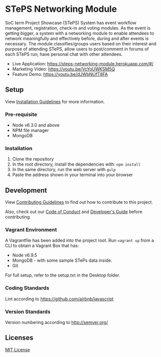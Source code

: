 # STePS Networking Module
SoC term Project Showcase (STePS) System has event workflow management, registration, check-in and voting modules. As the event is getting bigger, a system with a networking module to enable attendees to network meaningfully and effectively before, during and after events is necessary. The module classifies/groups users based on their interest and purpose of attending STePS, allow users to post/comment in forums of each STePS run, have personal chat with other attendees.

* Live Application: https://steps-networking-module.herokuapp.com/#/
* Marketing Video: https://youtu.be/VcYoUWKSM5Q
* Feature Demo: https://youtu.be/dJWbNUfT8FA

## Setup
View [Installation Guidelines](./INSTALL.md) for more information.

### Pre-requisite
* Node v6.3.0 and above
* NPM file manager
* MongoDB

### Installation
1. Clone the repository
2. In the root directory, install the dependencies with: `npm install`
3. In the same directory, run the web server with `gulp`
4. Paste the address shown in your terminal into your browser

## Development
View [Contributing Guidelines](./CONTRIBUTING.md) to find out how to contribute to this project.

Also, check out our [Code of Conduct](./CODE_OF_CONDUCT.md) and [Developer's Guide](./documentation/DevGuide.pdf)  before contributing.

### Vagrant Environment
A Vagrantfile has been added into the project root. Run ```vagrant up``` from a CLI to obtain a Vagrant Box that has:
* Node v6.9.5
* MongoDB - with some sample STePs data inside.
* Git

For full setup, refer to the setup.txt in the Desktop folder.

### Coding Standards
Lint according to https://github.com/airbnb/javascript

### Version Standards
Version numbering according to http://semver.org/

## Licenses
[MIT License](./LICENSE.md)
